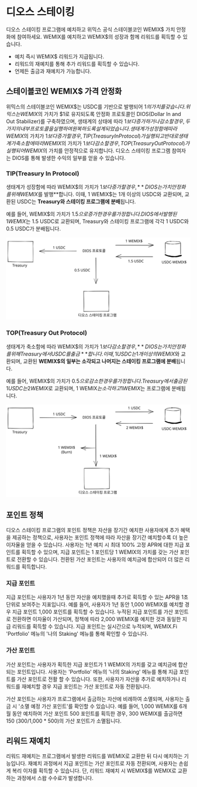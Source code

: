 # 디오스 스테이킹

디오스 스테이킹 프로그램에 예치하고 위믹스 공식 스테이블코인 WEMIX$ 가치 안정화에 참여하세요. WEMIX를 예치하고 WEMIX$의 성장과 함께 리워드를 획득할 수 있습니다.

* 예치 즉시 WEMIX$ 리워드가 지급됩니다.
* 리워드의 재예치를 통해 추가 리워드를 획득할 수 있습니다.
* 언제든 출금과 재예치가 가능합니다.

## 스테이블코인 WEMIX$ 가격 안정화

위믹스의 스테이블코인 WEMIX$는 USDC를 기반으로 발행되어 $1의 가치를 갖습니다. 위믹스는 WEMIX$의 가치가 $1로 유지되도록 안정화 프로토콜인 DIOS(Dollar In and Out Stabilizer)를 구축하였으며, 생태계의 상태에 따라 $1보다 증가하거나 감소할 경우, 두 가지의 내부 프로토콜을 실행하여 원복하도록 설계되었습니다. 생태계가 성정함에 따라 WEMIX$의 가치가 $1 보다 증가할 경우, TIP(Treasury In Protocol)가 실행되고 반대로 생태계가 축소함에 따라 WEMIX$의 가치가 $1 보다 감소할 경우, TOP(Treasury Out Protocol)가 실행되어 WEMIX$의 가치를 안정적으로 유지합니다. 디오스 스테이킹 프로그램 참여자는 DIOS를 통해 발생한 수익의 일부를 얻을 수 있습니다.

### TIP(Treasury In Protocol)

생태계가 성장함에 따라 WEMIX$의 가치가 $1보다 증가할 경우, **DIOS는 가치 안정화를 위해 WEMIX$를 발행**합니다. 이때, 1 WEMIX$는 1개 이상의 USDC와 교환되며, 교환된 USDC는 **Treasury와 스테이킹 프로그램에 분배**됩니다.

예를 들어, WEMIX$의 가치가 $1.5으로 증가한 경우를 가정합니다. DIOS에서 발행된 1 WEMIX$는 1.5 USDC로 교환되며, Treasury와 스테이킹 프로그램에 각각 1 USDC와 0.5 USDC가 분배됩니다.

<img src="../../.gitbook/assets/file.drawing.svg" alt="" class="gitbook-drawing">

### TOP(Treasury Out Protocol)

생태계가 축소함에 따라 WEMIX$의 가치가 $1보다 감소할 경우, **DIOS는 가치 안정화를 위해 Treasury에서 USDC를 출금**합니다. 이때, 1 USDC는 1개 이상의 WEMIX$와 교환되며, 교환된 **WEMIX$의 일부는 소각되고 나머지는 스테이킹 프로그램에 분배**됩니다.

예를 들어, WEMIX$의 가치가 $0.5으로 감소한 경우를 가정합니다. Treasury에서 출금된 1 USDC는 2 WEMIX$로 교환되며, 1 WEMIX$는 소각하고 1 WEMIX$는 프로그램에 분배됩니다.

<img src="../../.gitbook/assets/file.drawing (8).svg" alt="" class="gitbook-drawing">

## 포인트 정책

디오스 스테이킹 프로그램의 포인트 정책은 자산을 장기간 예치한 사용자에게 추가 혜택을 제공하는 정책으로, 사용자는 포인트 정책에 따라 자산을 장기간 예치할수록 더 높은 이자율을 얻을 수 있습니다. 사용자는 1년 예치 시 최대 100% 고정 APR에 대한 지급 포인트를 획득할 수 있으며, 지급 포인트는 1 포인트당 1 WEMIX의 가치를 갖는 가산 포인트로 전환할 수 있습니다. 전환된 가산 포인트는 사용자의 예치금에 합산되어 더 많은 리워드를 획득합니다.

### 지급 포인트

지급 포인트는 사용자가 1년 동안 자산을 예치했을때 추가로 획득할 수 있는 APR을 1초 단위로 보여주는 지표입니다. 예를 들어, 사용자가 1년 동안 1,000 WEMIX를 예치할 경우 지급 포인트 1,000 포인트를 획득할 수 있습니다. 누적된 지급 포인트를 가산 포인트로 전환하면 이자율이 가산되며, 정책에 따라 2,000 WEMIX를 예치한 것과 동일한 지급 리워드를 획득할 수 있습니다. 지급 포인트는 실시간으로 누적되며, WEMIX.Fi 'Portfolio' 메뉴의 '나의 Staking' 메뉴를 통해 확인할 수 있습니다.

### 가산 포인트

가산 포인트는 사용자가 획득한 지급 포인트가 1 WEMIX의 가치를 갖고 예치금에 합산되는 포인트입니다. 사용자는 'Portfolio' 메뉴의 '나의 Staking' 메뉴를 통해 지급 포인트를 가산 포인트로 전활 할 수 있습니다. 또한, 사용자가 자산을 추가로 예치하거나 리워드를 재예치할 경우 지급 포인트는 가산 포인트로 자동 전환됩니다.

가산 포인트는 사용자가 프로그램에서 출금하는 자산에 비례하여 소멸되며, 사용자는 출금 시 '소멸 예정 가산 포인트'를 확인할 수 있습니다. 예를 들어, 1,000 WEMIX를 6개월 동안 예치하여 가산 포인트 500 포인트를 획득한 경우, 300 WEMIX를 출금하면 150 (300/1,000 \* 500)의 가산 포인트가 소멸됩니다.

## **리워드 재예치**

리워드 재예치는 프로그램에서 발생한 리워드를 WEMIX로 교환한 뒤 다시 예치하는 기능입니다. 재예치 과정에서 지급 포인트는 가산 포인트로 자동 전환되며, 사용자는 손쉽게 복리 이자를 획득할 수 있습니다. 단, 리워드 재예치 시 WEMIX$를 WEMIX로 교환하는 과정에서 스왑 수수료가 발생합니다.
